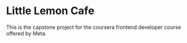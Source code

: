 # Little Lemon Cafe

This is the capstone project for the coursera frontend developer course offered by Meta.
